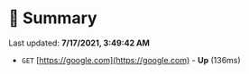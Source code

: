# 📖 Summary
Last updated: **7/17/2021, 3:49:42 AM**

- `GET` [https://google.com](https://google.com) - **Up** (136ms)
